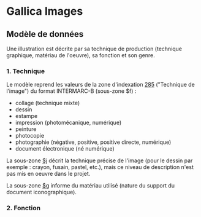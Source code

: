 # Gallica Images

## Modèle de données

Une illustration est décrite par sa technique de production (technique graphique, matériau de l'oeuvre), sa fonction et son genre.

### 1. Technique
Le modèle reprend les valeurs de la zone d'indexation [285](https://www.bnf.fr/sites/default/files/2018-11/IF_cattechnique.pdf) ("Technique de l’image") du format INTERMARC-B (sous-zone $f) :

- collage (technique mixte)
- dessin
- estampe
- impression (photomécanique, numérique)
- peinture
- photocopie
- photographie (négative, positive, positive directe, numérique)
- document électronique (né numérique) 

La sous-zone [$j](https://www.bnf.fr/sites/default/files/2018-11/intermarc_ref_if-tech-img.pdf) décrit la technique précise de l'image (pour le dessin par exemple : crayon, fusain, pastel, etc.), mais ce niveau de description n'est pas mis en oeuvre dans le projet.

La sous-zone [$g](https://www.bnf.fr/sites/default/files/2018-11/intermarc_ref_if-materiau-doc.pdf) informe du matériau utilisé (nature du support du document iconographique).

### 2. Fonction

